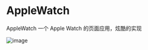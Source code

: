 # AppleWatch
AppleWatch
一个 Apple Watch 的页面应用，炫酷的实现


 ![image](https://github.com/YuBinPublic/AppleWatch/401E7C7FB9434E9E1EDF17E98DFB92DB.jpg)
